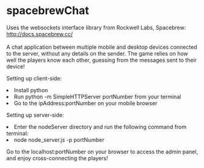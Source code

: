 # spacebrewChat
Uses the websockets interface library from Rockwell Labs, Spacebrew: http://docs.spacebrew.cc/<br><br>
A chat application between multiple mobile and desktop devices connected to the server, without any details on the sender.
The game relies on how well the players know each other, guessing from the messages sent to their device!

Setting up client-side:
<li>Install python
<li>Run python -m SimpleHTTPServer portNumber from your terminal
<li>Go to the ipAddress:portNumber on your mobile browser

Setting up server-side:
<li>Enter the nodeServer directory and run the following command from terminal:
<li>node node_server.js -p portNumber
    
Go to the localhost:portNumber on your browser to access the admin panel, and enjoy cross-connecting the players!
